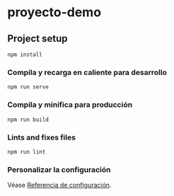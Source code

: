 # proyecto-demo

## Project setup

```
npm install
```

### Compila y recarga en caliente para desarrollo

```
npm run serve
```

### Compila y minifica para producción

```
npm run build
```

### Lints and fixes files

```
npm run lint
```

### Personalizar la configuración

Véase [Referencia de configuración](https://cli.vuejs.org/config/).
